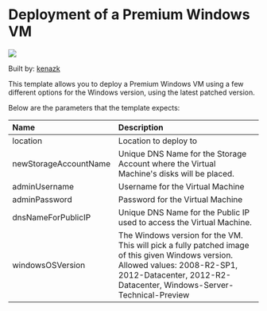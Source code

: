 # Deployment of a Premium Windows VM

<a href="https://portal.azure.com/#create/Microsoft.Template/uri/https%3A%2F%2Fraw.githubusercontent.com%2FAzure%2Fazure-quickstart-templates%2Fmaster%2F201-premium-storage-windows-vm%2Fazuredeploy.json" target="_blank">
    <img src="http://azuredeploy.net/deploybutton.png"/>
</a>

Built by: [kenazk](https://github.com/kenazk)

This template allows you to deploy a Premium Windows VM using a few different options for the Windows version, using the latest patched version.

Below are the parameters that the template expects: 

| Name   | Description    |
|:--- |:---|
| location | Location to deploy to | 
| newStorageAccountName  | Unique DNS Name for the Storage Account where the Virtual Machine's disks will be placed. |
| adminUsername  | Username for the Virtual Machine  |
| adminPassword  | Password for the Virtual Machine  |
| dnsNameForPublicIP  | Unique DNS Name for the Public IP used to access the Virtual Machine. |
| windowsOSVersion  | The Windows version for the VM. This will pick a fully patched image of this given Windows version. Allowed values: 2008-R2-SP1, 2012-Datacenter, 2012-R2-Datacenter, Windows-Server-Technical-Preview |
